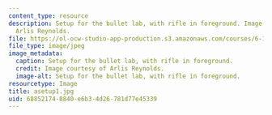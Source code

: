 ```yaml
---
content_type: resource
description: Setup for the bullet lab, with rifle in foreground. Image courtesy of
  Arlis Reynolds.
file: https://ol-ocw-studio-app-production.s3.amazonaws.com/courses/6-163-strobe-project-laboratory-fall-2005/688521748840e6b34d26781d77e45339_asetup1.jpg
file_type: image/jpeg
image_metadata:
  caption: Setup for the bullet lab, with rifle in foreground.
  credit: Image courtesy of Arlis Reynolds.
  image-alt: Setup for the bullet lab, with rifle in foreground.
resourcetype: Image
title: asetup1.jpg
uid: 68852174-8840-e6b3-4d26-781d77e45339
---
```

